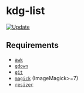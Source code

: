 # kdg-list

[![Update](
  <https://github.com/eggplants/kdg-list/actions/workflows/update.yml/badge.svg>
  )](
  <https://github.com/eggplants/kdg-list/actions/workflows/update.yml>
)

## Requirements

- [`awk`](http://awklang.org/)
- [`gdown`](https://github.com/wkentaro/gdown)
- [`git`](https://git-scm.com/)
- [`magick`](https://imagemagick.org/) (ImageMagick>=7)
- [`resizer`](https://github.com/Cykooz/fast_image_resize/tree/main/resizer)
